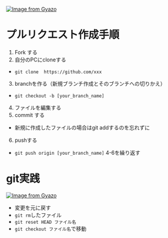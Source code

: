 [![Image from Gyazo](https://i.gyazo.com/50ad24eea3b3dbd5da5842098152ecba.png)](https://gyazo.com/50ad24eea3b3dbd5da5842098152ecba)
# プルリクエスト作成手順
1. Fork する
2. 自分のPCにcloneする
- `git clone  https://github.com/xxx`
3. branchを作る（新規ブランチ作成とそのブランチへの切りかえ）
- `git checkout -b [your_branch_name]`
4. ファイルを編集する
5. commit する
- 新規に作成したファイルの場合はgit addするのを忘れずに
6. pushする
- `git push origin [your_branch_name]`
4-6を繰り返す


# git実践
[![Image from Gyazo](https://i.gyazo.com/e79cca276046cb3c6882de73b0029ebe.png)](https://gyazo.com/e79cca276046cb3c6882de73b0029ebe)

- 変更を元に戻す
- `git rm`したファイル
- `git reset HEAD ファイル名`
- `git checkout ファイル名`で移動
